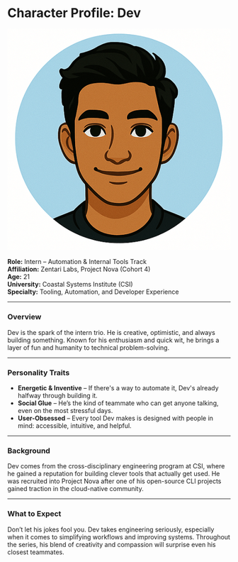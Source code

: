 # Character Profile: Dev

![Dev](../assets/characters/dev.png)

**Role:** Intern – Automation & Internal Tools Track  
**Affiliation:** Zentari Labs, Project Nova (Cohort 4)  
**Age:** 21  
**University:** Coastal Systems Institute (CSI)  
**Specialty:** Tooling, Automation, and Developer Experience

---

### Overview
Dev is the spark of the intern trio. He is creative, optimistic, and always building something. Known for his enthusiasm and quick wit, he brings a layer of fun and humanity to technical problem-solving.

---

### Personality Traits
- **Energetic & Inventive** – If there's a way to automate it, Dev's already halfway through building it.  
- **Social Glue** – He’s the kind of teammate who can get anyone talking, even on the most stressful days.  
- **User-Obsessed** – Every tool Dev makes is designed with people in mind: accessible, intuitive, and helpful.

---

### Background
Dev comes from the cross-disciplinary engineering program at CSI, where he gained a reputation for building clever tools that actually get used. He was recruited into Project Nova after one of his open-source CLI projects gained traction in the cloud-native community.

---

### What to Expect
Don’t let his jokes fool you. Dev takes engineering seriously, especially when it comes to simplifying workflows and improving systems. Throughout the series, his blend of creativity and compassion will surprise even his closest teammates.
